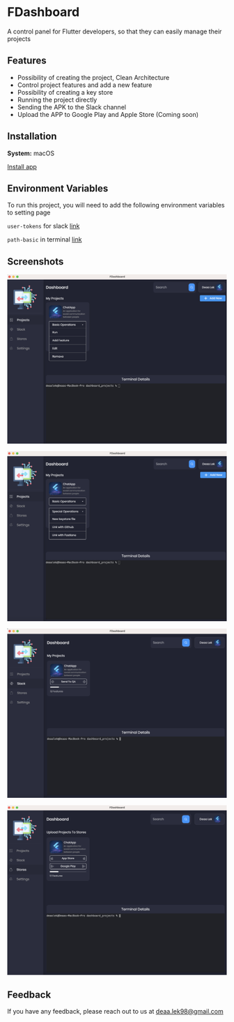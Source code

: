 # FDashboard

A control panel for Flutter developers, so that they can easily manage their projects



## Features

- Possibility of creating the project, Clean Architecture
- Control project features and add a new feature
- Possibility of creating a key store
- Running the project directly
- Sending the APK to the Slack channel
- Upload the APP to Google Play and Apple Store (Coming soon)




## Installation
**System:** macOS

[Install app](https://github.com/deaalek98/FDashboard/raw/main/assets/app/fdashboard.dmg)


## Environment Variables

To run this project, you will need to add the following environment variables to setting page

`user-tokens` for slack [link](https://api.slack.com/authentication/token-types)

`path-basic` in terminal [link](https://raw.githubusercontent.com/deaalek98/FDashboard/main/assets/images/terminal.png)


## Screenshots

![App Screenshot](https://raw.githubusercontent.com/deaalek98/FDashboard/main/assets/images/Screenshot1.png)

![App Screenshot](https://raw.githubusercontent.com/deaalek98/FDashboard/main/assets/images/Screenshot22.png)

![App Screenshot](https://raw.githubusercontent.com/deaalek98/FDashboard/main/assets/images/Screenshot3.png)

![App Screenshot](https://raw.githubusercontent.com/deaalek98/FDashboard/main/assets/images/Screenshot4.png)


## Feedback

If you have any feedback, please reach out to us at deaa.lek98@gmail.com